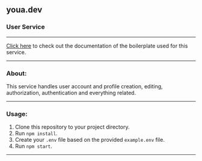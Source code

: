 ## youa.dev
### User Service

---

[Click here](https://github.com/denis-onder/ts-node-api-boilerplate/blob/master/DOCS.md) to check out the documentation of the boilerplate used for this service.

---

### About:

This service handles user account and profile creation, editing, authorization, authentication and everything related.

---

### Usage:

1. Clone this repository to your project directory.
2. Run `npm install`.
3. Create your `.env` file based on the provided `example.env` file.
4. Run `npm start`.

---
